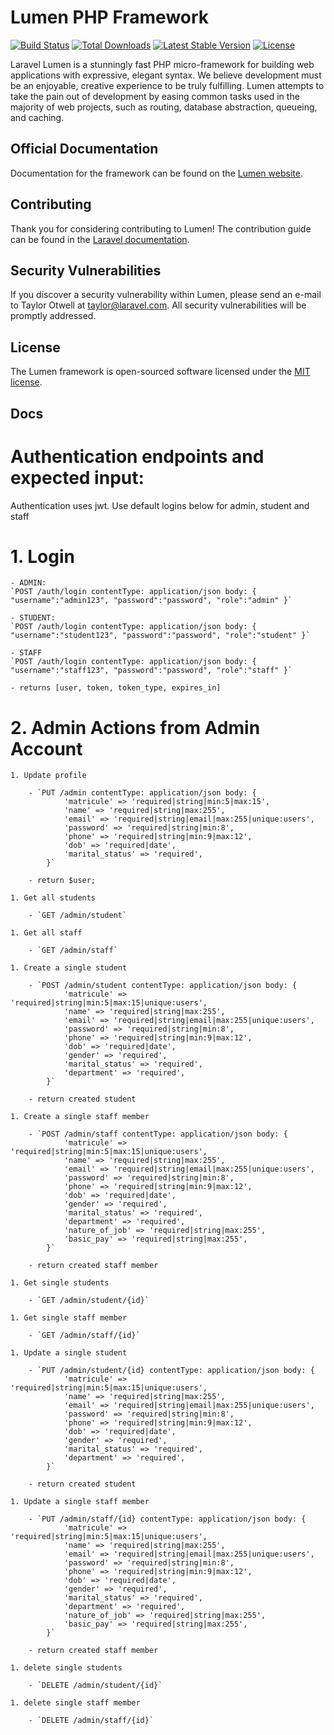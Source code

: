 # Lumen PHP Framework

[![Build Status](https://travis-ci.org/laravel/lumen-framework.svg)](https://travis-ci.org/laravel/lumen-framework)
[![Total Downloads](https://poser.pugx.org/laravel/lumen-framework/d/total.svg)](https://packagist.org/packages/laravel/lumen-framework)
[![Latest Stable Version](https://poser.pugx.org/laravel/lumen-framework/v/stable.svg)](https://packagist.org/packages/laravel/lumen-framework)
[![License](https://poser.pugx.org/laravel/lumen-framework/license.svg)](https://packagist.org/packages/laravel/lumen-framework)

Laravel Lumen is a stunningly fast PHP micro-framework for building web applications with expressive, elegant syntax. We believe development must be an enjoyable, creative experience to be truly fulfilling. Lumen attempts to take the pain out of development by easing common tasks used in the majority of web projects, such as routing, database abstraction, queueing, and caching.

## Official Documentation

Documentation for the framework can be found on the [Lumen website](https://lumen.laravel.com/docs).

## Contributing

Thank you for considering contributing to Lumen! The contribution guide can be found in the [Laravel documentation](https://laravel.com/docs/contributions).

## Security Vulnerabilities

If you discover a security vulnerability within Lumen, please send an e-mail to Taylor Otwell at taylor@laravel.com. All security vulnerabilities will be promptly addressed.

## License

The Lumen framework is open-sourced software licensed under the [MIT license](https://opensource.org/licenses/MIT).


## Docs

# Authentication endpoints and expected input:

Authentication uses jwt. Use default logins below for admin, student and staff

# 1. Login

    - ADMIN:
    `POST /auth/login contentType: application/json body: {               "username":"admin123", "password":"password", "role":"admin" }`
    
    - STUDENT:
    `POST /auth/login contentType: application/json body: {               "username":"student123", "password":"password", "role":"student" }`

    - STAFF
    `POST /auth/login contentType: application/json body: {               "username":"staff123", "password":"password", "role":"staff" }`

    - returns [user, token, token_type, expires_in]

# 2. Admin Actions from Admin Account

    1. Update profile

        - `PUT /admin contentType: application/json body: {
                'matricule' => 'required|string|min:5|max:15',
                'name' => 'required|string|max:255',
                'email' => 'required|string|email|max:255|unique:users',
                'password' => 'required|string|min:8',
                'phone' => 'required|string|min:9|max:12',
                'dob' => 'required|date',
                'marital_status' => 'required', 
            }`

        - return $user;
    
    1. Get all students

        - `GET /admin/student`

    1. Get all staff

        - `GET /admin/staff`

    1. Create a single student

        - `POST /admin/student contentType: application/json body: {
                'matricule' => 'required|string|min:5|max:15|unique:users',
                'name' => 'required|string|max:255',
                'email' => 'required|string|email|max:255|unique:users',
                'password' => 'required|string|min:8',
                'phone' => 'required|string|min:9|max:12',
                'dob' => 'required|date',
                'gender' => 'required',
                'marital_status' => 'required',
                'department' => 'required',
            }`

        - return created student

    1. Create a single staff member

        - `POST /admin/staff contentType: application/json body: {
                'matricule' => 'required|string|min:5|max:15|unique:users',
                'name' => 'required|string|max:255',
                'email' => 'required|string|email|max:255|unique:users',
                'password' => 'required|string|min:8',
                'phone' => 'required|string|min:9|max:12',
                'dob' => 'required|date',
                'gender' => 'required',
                'marital_status' => 'required',
                'department' => 'required',
                'nature_of_job' => 'required|string|max:255',
                'basic_pay' => 'required|string|max:255',
            }`

        - return created staff member

    1. Get single students

        - `GET /admin/student/{id}`

    1. Get single staff member

        - `GET /admin/staff/{id}`

    1. Update a single student

        - `PUT /admin/student/{id} contentType: application/json body: {
                'matricule' => 'required|string|min:5|max:15|unique:users',
                'name' => 'required|string|max:255',
                'email' => 'required|string|email|max:255|unique:users',
                'password' => 'required|string|min:8',
                'phone' => 'required|string|min:9|max:12',
                'dob' => 'required|date',
                'gender' => 'required',
                'marital_status' => 'required',
                'department' => 'required',
            }`

        - return created student

    1. Update a single staff member

        - `PUT /admin/staff/{id} contentType: application/json body: {
                'matricule' => 'required|string|min:5|max:15|unique:users',
                'name' => 'required|string|max:255',
                'email' => 'required|string|email|max:255|unique:users',
                'password' => 'required|string|min:8',
                'phone' => 'required|string|min:9|max:12',
                'dob' => 'required|date',
                'gender' => 'required',
                'marital_status' => 'required',
                'department' => 'required',
                'nature_of_job' => 'required|string|max:255',
                'basic_pay' => 'required|string|max:255',
            }`

        - return created staff member

    1. delete single students

        - `DELETE /admin/student/{id}`

    1. delete single staff member

        - `DELETE /admin/staff/{id}`



